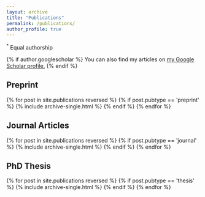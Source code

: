 ```yaml
---
layout: archive
title: "Publications"
permalink: /publications/
author_profile: true
---
```

<sup>*</sup> Equal authorship

{% if author.googlescholar %}
  You can also find my articles on <u><a href="{{author.googlescholar}}">my Google Scholar profile</a>.</u>
{% endif %}

<!-- {% include base_path %} -->
<!--
{% for post in site.publications reversed %}
  {% include archive-single.html %}
{% endfor %} -->
<h2>Preprint</h2>
{% for post in site.publications reversed %}
  {% if post.pubtype == 'preprint' %}
      {% include archive-single.html %}
  {% endif %}
{% endfor %}

<h2>Journal Articles</h2>
{% for post in site.publications reversed %}
  {% if post.pubtype == 'journal' %}
      {% include archive-single.html %}
  {% endif %}
{% endfor %}


<h2>PhD Thesis</h2>
{% for post in site.publications reversed %}
  {% if post.pubtype == 'thesis' %}
      {% include archive-single.html %}
  {% endif %}
{% endfor %}
